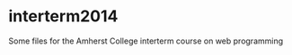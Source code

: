 interterm2014
=============

Some files for the Amherst College interterm course on web programming
